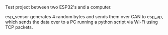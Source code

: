 Test project between two ESP32's and a computer.

esp_sensor generates 4 random bytes and sends them over CAN to esp_ap, which sends the data over to a PC running a python script via Wi-Fi using TCP packets.

